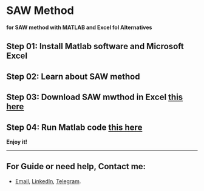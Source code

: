 # **SAW Method**

**for SAW method with MATLAB and Excel fol Alternatives**

## Step 01: Install Matlab software and Microsoft Excel

## Step 02: Learn about SAW method 

## Step 03: Download SAW mwthod in Excel [this here](https://1drv.ms/x/s!AguT2uoy_QiRiCDyn50gGXMIMI2T)

## Step 04: Run Matlab code [this here](https://github.com/MKarimi21/University-of-Bojnurd/blob/master/MCDM/M-Karimi/MCDM-AHP/MCDM_AHP.m)



**Enjoy it!**


---
## For Guide or need help, Contact me:
- [Email](mailto:mkarimi21@hotmail.com), [LinkedIn](https://www.linkedin.com/in/mkarimi21/), [Telegram](https://telegram.me/mkarimi21). 
     


